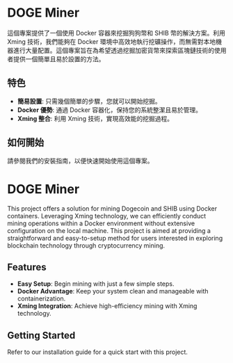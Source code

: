# DOGE Miner

這個專案提供了一個使用 Docker 容器來挖掘狗狗幣和 SHIB 幣的解決方案。利用 Xming 技術，我們能夠在 Docker 環境中高效地執行挖礦操作，而無需對本地機器進行大量配置。這個專案旨在為希望透過挖掘加密貨幣來探索區塊鏈技術的使用者提供一個簡單且易於設置的方法。

## 特色
- **簡易設置**: 只需幾個簡單的步驟，您就可以開始挖掘。
- **Docker 優勢**: 通過 Docker 容器化，保持您的系統整潔且易於管理。
- **Xming 整合**: 利用 Xming 技術，實現高效能的挖掘過程。

## 如何開始
請參閱我們的安裝指南，以便快速開始使用這個專案。


# DOGE Miner

This project offers a solution for mining Dogecoin and SHIB using Docker containers. Leveraging Xming technology, we can efficiently conduct mining operations within a Docker environment without extensive configuration on the local machine. This project is aimed at providing a straightforward and easy-to-setup method for users interested in exploring blockchain technology through cryptocurrency mining.

## Features
- **Easy Setup**: Begin mining with just a few simple steps.
- **Docker Advantage**: Keep your system clean and manageable with containerization.
- **Xming Integration**: Achieve high-efficiency mining with Xming technology.

## Getting Started
Refer to our installation guide for a quick start with this project.
